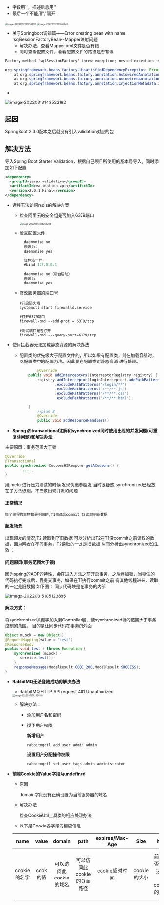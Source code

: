 - 字段用``，描述信息用''
- 最后一个不能用","隔开

<img src="https://ldt-typora.oss-cn-shenzhen.aliyuncs.com/img/image-20220312201214892.png" alt="image-20220312201214892" style="zoom:50%;" />

<img src="https://ldt-typora.oss-cn-shenzhen.aliyuncs.com/img/image-20220312201246942.png" alt="image-20220312201246942" style="zoom:50%;" />



- 关于Springboot调错篇——Error creating bean with name 'sqlSessionFactoryBean--Mapper映射问题
  - 解决办法，查看Mapper.xml文件是否有错
  - 同时查看配置文件，看看配置文件的路径是否有误

```java
Factory method 'sqlSessionFactory' threw exception; nested exception is java.lang.NoClassDefFoundError: com/system/instakill/pojo/User (wrong name: com/system/instaKill/pojo/User)
```

```java
org.springframework.beans.factory.UnsatisfiedDependencyException: Error creating bean with name 'userServiceImpl': Unsatisfied dependency expressed through field 'baseMapper'; nested exception is org.springframework.beans.factory.UnsatisfiedDependencyException: Error creating bean with name 'userMapper' defined in file [/Users/me/IdeaProjects/Insta-kill/target/classes/com/system/instaKill/mapper/UserMapper.class]: Unsatisfied dependency expressed through bean property 'sqlSessionFactory'; nested exception is org.springframework.beans.factory.BeanCreationException: Error creating bean with name 'sqlSessionFactory' defined in class path resource [com/baomidou/mybatisplus/autoconfigure/MybatisPlusAutoConfiguration.class]: Bean instantiation via factory method failed; nested exception is org.springframework.beans.BeanInstantiationException: Failed to instantiate [org.apache.ibatis.session.SqlSessionFactory]: Factory method 'sqlSessionFactory' threw exception; nested exception is java.lang.NoClassDefFoundError: com/system/instakill/pojo/User (wrong name: com/system/instaKill/pojo/User)
	at org.springframework.beans.factory.annotation.AutowiredAnnotationBeanPostProcessor$AutowiredFieldElement.resolveFieldValue(AutowiredAnnotationBeanPostProcessor.java:659) ~[spring-beans-5.3.16.jar:5.3.16]
	at org.springframework.beans.factory.annotation.AutowiredAnnotationBeanPostProcessor$AutowiredFieldElement.inject(AutowiredAnnotationBeanPostProcessor.java:639) ~[spring-beans-5.3.16.jar:5.3.16]
	at org.springframework.beans.factory.annotation.InjectionMetadata.inject(InjectionMetadata.java:119) ~[spring-beans-5.3.16.jar:5.3.16]

```



- 

![image-20220313143522182](https://ldt-typora.oss-cn-shenzhen.aliyuncs.com/img/image-20220313143522182.png)

## 起因

SpringBoot 2.3.0版本之后就没有引入validation对应的包

## 解决方法

导入Spring Boot Starter Validation，根据自己项目所使用的版本号导入。同时添加如下配置

```xml
<dependency>
  <groupId>javax.validation</groupId>
  <artifactId>validation-api</artifactId>
  <version>2.0.1.Final</version>
</dependency>
```





- 远程无法访问redis的解决方案

  - 检查阿里云的安全组是否加入6379端口

    <img src="https://ldt-typora.oss-cn-shenzhen.aliyuncs.com/img/image-20220314084253286.png" alt="image-20220314084253286" style="zoom:50%;" />

  - 检查配置文件

    ```java
      daemonize no
      修改为：
      daemonize yes
    
      注释这一行：
      #bind 127.0.0.1
      
      daemonize no（后台启动）
      修改为
      daemonize yes
    ```

  - 修改服务器的端口号

    ```shell
    #开启防火墙
    systemctl start firewalld.service
    
    #打开6379端口
    firewall-cmd --add-prot = 6379/tcp
    
    #测试端口是否打开
    firewall-cmd ---query-port=6379/tcp
    ```

    



- 使用拦截器无法加载静态资源的解决办法

  - 配置类的优先级大于配置文件的，所以如果有配置类，则在加载容器时，以配置类中的配置为准。因此要在配置类对静态资源 进行处理。

    ```java
    		@Override
        public void addInterceptors(InterceptorRegistry registry) {
            registry.addInterceptor(loginInterceptor).addPathPatterns("/**")
                    .excludePathPatterns("/login/**")
                    .excludePathPatterns("/**/**.js")
                    .excludePathPatterns("/**/**.css")
                    .excludePathPatterns("/**/**.html");
    
        }
    		//plan B
    		@Override
    		public void addResourceHandlers()
    ```

    





- **Spring @transactional注解和synchronized同时使用出现的并发问题(可重复读问题)和解决办法**

主要原因：事务范围大于锁

```java
@Override
@Transactional
public synchronized CouponsH5Respons getACoupons() {
 		.....
}
```



用jmeter进行压力测试的时候,发现优惠券超发
当时很疑惑,synchronized已经放在了方法级别，不应该出现并发的问题

#### 正常情况

`每个线程的事物都是不同的,T1修改后commit T2读取到新数据`

#### 超发场景

出现超发的情况,T2 读取到了旧数据
可以分析出T2在T1没commit之前读取的数据，因为两者在不同事务，T2读取的一定是旧数据
从而分析出synchronized没生效
：

#### 问题原因(事务范围大于锁)

因为spring的AOP的特性，会在进入方法之前开启事务，之后再加锁，当锁住的代码执行完成后，再提交事务，如果在T1执行commit之前 有其他线程进来，读取的一定是旧数据
如下图：
同步代码块是在事务的内部

![image-20220315105123885](https://ldt-typora.oss-cn-shenzhen.aliyuncs.com/img/image-20220315105123885.png)

#### 解决方式：

将synchronized关键字加入到Controller层，使synchronized锁的范围大于事务控制的范围。
目的是让同步代码在事务的外面

```java
Object mLock = new Object();
@RequestMapping(value = "test")
@ResponseBody
public void test() throws Exception {
    synchronized (mLock) {
       service.test();
    }
    responseMessage(ModelResult.CODE_200,ModelResult.SUCCESS);
}

```





- **RabbitMQ无法登陆成功的解决办法**

  - RabbitMQ HTTP API request 401 Unauthorized

  <img src="https://ldt-typora.oss-cn-shenzhen.aliyuncs.com/img/image-20220315142358158.png" alt="image-20220315142358158" style="zoom:50%;" />

  - 解决办法：

    - 添加用户名和密码

    - 授予用户权限

      **新增用户**

      ```shell
      rabbitmqctl add_user admin admin
      ```

      **设置用户分配操作权限**

      ```
      rabbitmqctl set_user_tags admin administrator
      ```





- **前端Cookie的Value字段为undefined**

  - 原因

    domain字段没有正确设置为当前服务器的域名

  - 解决办法

    检查CookieUtil工具类的相应处理办法

  - 以下是Cookie各字段的相应信息

  |     name     |  value   |         domain         |            path            | expires/Max-Age |     Size     |              http               |                secure                 |
  | :----------: | :------: | :--------------------: | :------------------------: | :-------------: | :----------: | :-----------------------------: | :-----------------------------------: |
  | cookie的名字 | cook的值 | 可以访问此cookie的域名 | 可以访问此cookie的页面路径 | cookie超时时间  | cookie的大小 | 前端是否能通过j修改cookie的信息 | 设置是否只能通过https来传递此条cookie |

  